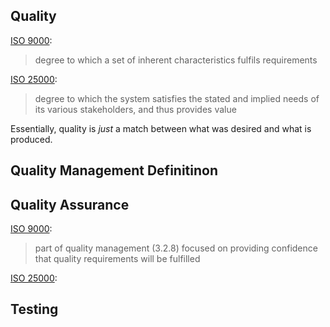 ## Quality

[ISO 9000](https://efrcertification.com/Ref/ISO+9000-2005.pdf):

> degree to which a set of inherent characteristics fulfils requirements

[ISO 25000](https://www.iso.org/obp/ui/#iso:std:iso-iec:25000:ed-2:v1:en):

> degree to which the system satisfies the stated and implied needs of its various stakeholders, and thus provides value

Essentially, quality is _just_ a match between what was desired and what is produced.

## Quality Management Definitinon



## Quality Assurance

[ISO 9000](https://efrcertification.com/Ref/ISO+9000-2005.pdf):

> part of quality management (3.2.8) focused on providing confidence that quality requirements will be fulfilled

[ISO 25000](https://www.iso.org/obp/ui/#iso:std:iso-iec:25000:ed-2:v1:en):

## Testing
